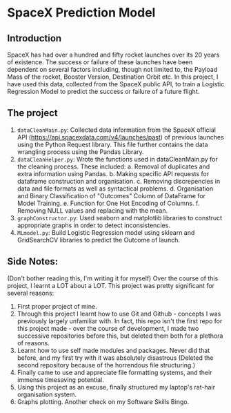 # SpaceX Prediction Model

## Introduction
SpaceX has had over a hundred and fifty rocket launches over its 20 years of existence. The success or failure of these launches have been dependent on several factors including, though not limited to, the Payload Mass of the rocket, Booster Version, Destination Orbit etc. 
In this project, I have used this data, collected from the SpaceX public API, to train a Logistic Regression Model to predict the success or failure of a future flight. 


## The project

1. `dataCleanMain.py`: Collected data information from the SpaceX official API (https://api.spacexdata.com/v4/launches/past)  of previous launches using the Python Request library. This file further contains the data wrangling process using the Pandas Library. 
2. `dataCleanHelper.py`: Wrote the functions used in dataCleanMain.py for the cleaning process. These included:
    a. Removal of duplicates and extra information using Pandas.
    b. Making specific API requests for dataframe construction and organisation.
    c. Removing discrepencies in data and file formats as well as syntactical problems. 
    d. Organisation and Binary Classification of "Outcomes" Column of DataFrame for Model Training. 
    e. Function for One Hot Encoding of Columns. 
    f. Removing NULL values and replacing with the mean. 
3. `graphConstructor.py`: Used seaborn and matplotlib libraries to construct appropriate graphs in order to detect inconsistencies. 
4. `MLmodel.py`: Build Logistic Regression model using sklearn and GridSearchCV libraries to predict the Outcome of launch. 


## Side Notes:

(Don't bother reading this, I'm writing it for myself)
Over the course of this project, I learnt a LOT about a LOT. This project was pretty significant for several reasons:

1. First proper project of mine.
2. Through this project I learnt how to use Git and Github - concepts I was previously largely unfamiliar with. In fact, this repo isn't the first repo for this project made - over the course of development, I made two successive repositories before this, but deleted them both for a plethora of reasons.
3. Learnt how to use self made modules and packages. Never did that before, and my first try with it was absolutely disastrous (Deleted the second repository because of the horrendous file structuring.)
4. Finally came to use and appreciate file formatting systems, and their immense timesaving potential. 
5. Using this project as an excuse, finally structured my laptop's rat-hair organisation system.
6. Graphs plotting. Another check on my Software Skills Bingo.
